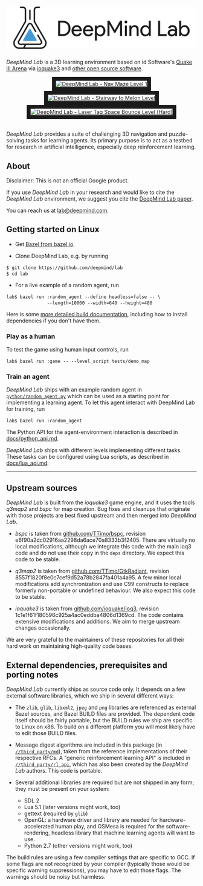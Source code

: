 # <img src="docs/logo.png" alt="DeepMind Lab">

*DeepMind Lab* is a 3D learning environment based on id Software's
[Quake III Arena](https://github.com/id-Software/Quake-III-Arena) via
[ioquake3](https://github.com/ioquake/ioq3) and
[other open source software](#upstream-sources).

<div align="center">
  <a href="https://www.youtube.com/watch?v=M40rN7afngY"
     target="_blank">
    <img src="http://img.youtube.com/vi/M40rN7afngY/0.jpg"
         alt="DeepMind Lab - Nav Maze Level 1"
         width="240" height="180" border="10" />
  </a>
  <a href="https://www.youtube.com/watch?v=gC_e8AHzvOw"
     target="_blank">
    <img src="http://img.youtube.com/vi/gC_e8AHzvOw/0.jpg"
         alt="DeepMind Lab - Stairway to Melon Level"
         width="240" height="180" border="10" />
  </a>
  <a href="https://www.youtube.com/watch?v=7syZ42HWhHE"
     target="_blank">
    <img src="http://img.youtube.com/vi/7syZ42HWhHE/0.jpg"
         alt="DeepMind Lab - Laser Tag Space Bounce Level (Hard)"
         width="240" height="180" border="10" />
  </a>
  <br /><br />
</div>

*DeepMind Lab* provides a suite of challenging 3D navigation and puzzle-solving
tasks for learning agents. Its primary purpose is to act as a testbed for
research in artificial intelligence, especially deep reinforcement learning.

## About

Disclaimer: This is not an official Google product.

If you use *DeepMind Lab* in your research and would like to cite
the *DeepMind Lab* environment, we suggest you cite
the [DeepMind Lab paper](https://arxiv.org/abs/1612.03801).

You can reach us at [lab@deepmind.com](mailto:lab@deepmind.com).

## Getting started on Linux

* Get [Bazel from bazel.io](http://bazel.io/docs/install.html).

* Clone DeepMind Lab, e.g. by running

```shell
$ git clone https://github.com/deepmind/lab
$ cd lab
```

* For a live example of a random agent, run

```shell
lab$ bazel run :random_agent --define headless=false -- \
               --length=10000 --width=640 --height=480
```

Here is some [more detailed build documentation](docs/build.md),
including how to install dependencies if you don't have them.

### Play as a human

To test the game using human input controls, run

```shell
lab$ bazel run :game -- --level_script tests/demo_map
```

### Train an agent

*DeepMind Lab* ships with an example random agent in
[`python/random_agent.py`](python/random_agent.py)
which can be used as a starting point for implementing a learning agent. To let
this agent interact with DeepMind Lab for training, run

```shell
lab$ bazel run :random_agent
```

The Python API for the agent-environment interaction is described
in [docs/python_api.md](docs/python_api.md).

*DeepMind Lab* ships with different levels implementing different tasks. These
tasks can be configured using Lua scripts,
as described in [docs/lua_api.md](docs/lua_api.md).

-----------------

## Upstream sources

*DeepMind Lab* is built from the *ioquake3* game engine, and it uses the tools
*q3map2* and *bspc* for map creation. Bug fixes and cleanups that originate
with those projects are best fixed upstream and then merged into *DeepMind Lab*.

* *bspc* is taken from [github.com/TTimo/bspc](https://github.com/TTimo/bspc),
  revision e6f90a2dc02916aa2298da6ace70a8333b3f2405. There are virtually no
  local modifications, although we integrate this code with the main ioq3 code
  and do not use their copy in the `deps` directory. We expect this code to be
  stable.

* *q3map2* is taken from
  [github.com/TTimo/GtkRadiant](https://github.com/TTimo/GtkRadiant),
  revision 8557f1820f8e0c7cef9d52a78b2847fa401a4a95. A few minor local
  modifications add synchronization and use C99 constructs to replace
  formerly non-portable or undefined behaviour. We also expect this code to be
  stable.

* *ioquake3* is taken from
  [github.com/ioquake/ioq3](https://github.com/ioquake/ioq3),
  revision 1c1e1f61f180596c925a4ac0eddba4806d1369cd. The code contains extensive
  modifications and additions. We aim to merge upstream changes occasionally.

We are very grateful to the maintainers of these repositories for all their hard
work on maintaining high-quality code bases.

## External dependencies, prerequisites and porting notes

*DeepMind Lab* currently ships as source code only. It depends on a few external
software libraries, which we ship in several different ways:

 * The `zlib`, `glib`, `libxml2`, `jpeg` and `png` libraries are referenced as
   external Bazel sources, and Bazel BUILD files are provided. The dependent
   code itself should be fairly portable, but the BUILD rules we ship are
   specific to Linux on x86. To build on a different platform you will most
   likely have to edit those BUILD files.

 * Message digest algorithms are included in this package (in
   [`//third_party/md`](third_party/md)), taken from the reference
   implementations of their respective RFCs. A "generic reinforcement learning
   API" is included in [`//third_party/rl_api`](third_party/rl_api), which has
   also been created by the *DeepMind Lab* authors. This code is portable.

 * Several additional libraries are required but are not shipped in any form;
   they must be present on your system:
   * SDL 2
   * Lua 5.1 (later versions might work, too)
   * gettext (required by `glib`)
   * OpenGL: a hardware driver and library are needed for hardware-accelerated
     human play, and OSMesa is required for the software-rendering, headless
     library that machine learning agents will want to use.
   * Python 2.7 (other versions might work, too)

The build rules are using a few compiler settings that are specific to GCC. If
some flags are not recognized by your compiler (typically those would be
specific warning suppressions), you may have to edit those flags. The warnings
should be noisy but harmless.
